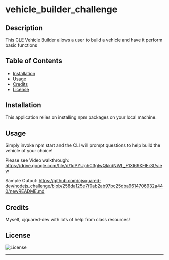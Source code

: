 # vehicle_builder_challenge

## Description

This CLE Vehicle Builder allows a user to build a vehicle and have it perform basic functions

## Table of Contents

- [Installation](#installation)
- [Usage](#usage)
- [Credits](#credits)
- [License](#license)

## Installation

This application relies on installing npm packages on your local machine.

## Usage

Simply invoke npm start and the CLI will prompt questions to help build the vehicle of your choice!

Please see Video walkthrough:  https://drive.google.com/file/d/1dPYUphC3glwQkkdNWL_F1XI69XFlEr3f/view

Sample Output: https://github.com/cjsquared-dev/nodejs_challenge/blob/258da125e7f0ab2ab97bc25dba9614706932a440/newREADME.md

## Credits

Myself, cjquared-dev with lots of help from class resources!

## License

  ![License](https://img.shields.io/badge/license-MIT-blue.svg)

---

